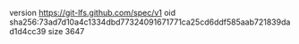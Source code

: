 version https://git-lfs.github.com/spec/v1
oid sha256:73ad7d10a4c1334dbd77324091671771ca25cd6ddf585aab721839dad1d4cc39
size 3647

